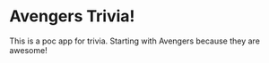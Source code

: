Avengers Trivia!
===============

This is a poc app for trivia. Starting with Avengers because they are awesome!
